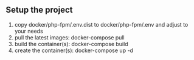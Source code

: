 ## Setup the project

1. copy docker/php-fpm/.env.dist to docker/php-fpm/.env and adjust to your needs
1. pull the latest images: docker-compose pull
1. build the container(s): docker-compose build
1. create the container(s): docker-compose up -d